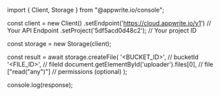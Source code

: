 import { Client, Storage } from "@appwrite.io/console";

const client = new Client()
    .setEndpoint('https://cloud.appwrite.io/v1') // Your API Endpoint
    .setProject('5df5acd0d48c2'); // Your project ID

const storage = new Storage(client);

const result = await storage.createFile(
    '<BUCKET_ID>', // bucketId
    '<FILE_ID>', // fileId
    document.getElementById('uploader').files[0], // file
    ["read("any")"] // permissions (optional)
);

console.log(response);
